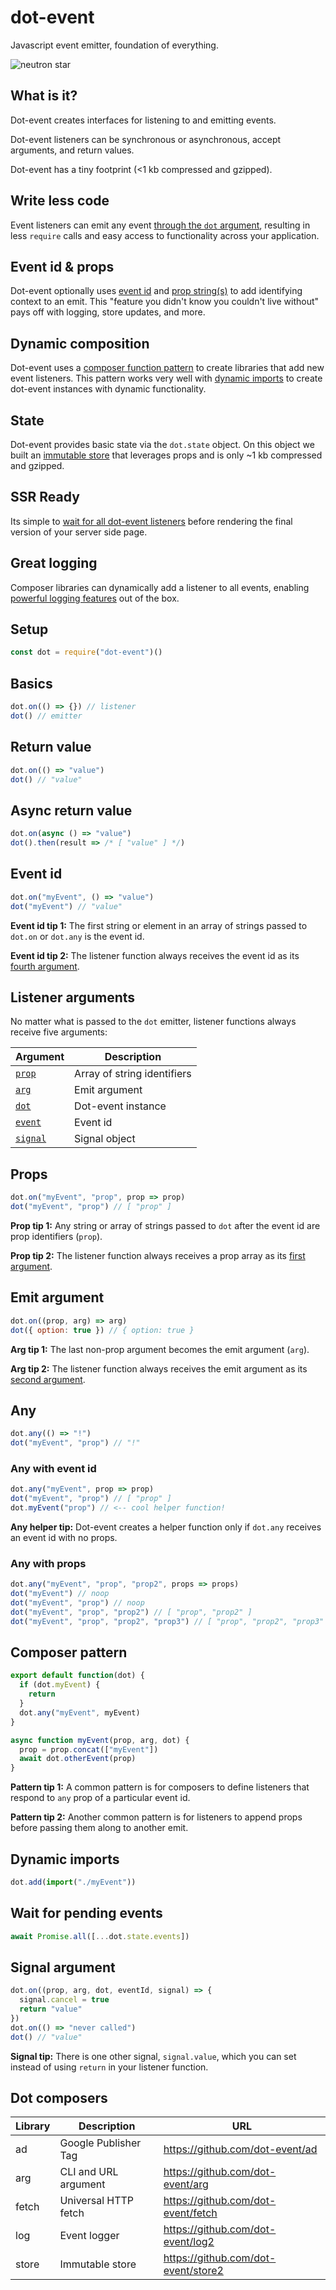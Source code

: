 # dot-event

Javascript event emitter, foundation of everything.

![neutron star](neutron.gif)

## What is it?

Dot-event creates interfaces for listening to and emitting events.

Dot-event listeners can be synchronous or asynchronous, accept arguments, and return values.

Dot-event has a tiny footprint (<1 kb compressed and gzipped).

## Write less code

Event listeners can emit any event [through the `dot` argument](#listener-arguments), resulting in less `require` calls and easy access to functionality across your application.

## Event id & props

Dot-event optionally uses [event id](#event-id) and [prop string(s)](#props) to add identifying context to an emit. This "feature you didn't know you couldn't live without" pays off with logging, store updates, and more.

## Dynamic composition

Dot-event uses a [composer function pattern](#composer-pattern) to create libraries that add new event listeners. This pattern works very well with [dynamic imports](#dynamic-imports) to create dot-event instances with dynamic functionality.

## State

Dot-event provides basic state via the `dot.state` object. On this object we built an [immutable store](https://github.com/dot-event/store2) that leverages props and is only ~1 kb compressed and gzipped.

## SSR Ready

Its simple to [wait for all dot-event listeners](#wait-for-pending-events) before rendering the final version of your server side page.

## Great logging

Composer libraries can dynamically add a listener to all events, enabling [powerful logging features](https://github.com/dot-event/log2) out of the box.

## Setup

```js
const dot = require("dot-event")()
```

## Basics

```js
dot.on(() => {}) // listener
dot() // emitter
```

## Return value

```js
dot.on(() => "value")
dot() // "value"
```

## Async return value

```js
dot.on(async () => "value")
dot().then(result => /* [ "value" ] */)
```

## Event id

```js
dot.on("myEvent", () => "value")
dot("myEvent") // "value"
```

**Event id tip 1:** The first string or element in an array of strings passed to `dot.on` or `dot.any` is the event id.

**Event id tip 2:** The listener function always receives the event id as its [fourth argument](#listener-arguments).

## Listener arguments

No matter what is passed to the `dot` emitter, listener functions always receive five arguments:

| Argument                     | Description                 |
| ---------------------------- | --------------------------- |
| [`prop`](#props)             | Array of string identifiers |
| [`arg`](#emit-argument)      | Emit argument               |
| [`dot`](#composer-pattern)   | Dot-event instance          |
| [`event`](#event-id)         | Event id                    |
| [`signal`](#signal-argument) | Signal object               |

## Props

```js
dot.on("myEvent", "prop", prop => prop)
dot("myEvent", "prop") // [ "prop" ]
```

**Prop tip 1:** Any string or array of strings passed to `dot` after the event id are prop identifiers (`prop`).

**Prop tip 2:** The listener function always receives a prop array as its [first argument](#listener-arguments).

## Emit argument

```js
dot.on((prop, arg) => arg)
dot({ option: true }) // { option: true }
```

**Arg tip 1:** The last non-prop argument becomes the emit argument (`arg`).

**Arg tip 2:** The listener function always receives the emit argument as its [second argument](#listener-arguments).

## Any

```js
dot.any(() => "!")
dot("myEvent", "prop") // "!"
```

### Any with event id

```js
dot.any("myEvent", prop => prop)
dot("myEvent", "prop") // [ "prop" ]
dot.myEvent("prop") // <-- cool helper function!
```

**Any helper tip:** Dot-event creates a helper function only if `dot.any` receives an event id with no props.

### Any with props

```js
dot.any("myEvent", "prop", "prop2", props => props)
dot("myEvent") // noop
dot("myEvent", "prop") // noop
dot("myEvent", "prop", "prop2") // [ "prop", "prop2" ]
dot("myEvent", "prop", "prop2", "prop3") // [ "prop", "prop2", "prop3" ]
```

## Composer pattern

```js
export default function(dot) {
  if (dot.myEvent) {
    return
  }
  dot.any("myEvent", myEvent)
}

async function myEvent(prop, arg, dot) {
  prop = prop.concat(["myEvent"])
  await dot.otherEvent(prop)
}
```

**Pattern tip 1:** A common pattern is for composers to define listeners that respond to `any` prop of a particular event id.

**Pattern tip 2:** Another common pattern is for listeners to append props before passing them along to another emit.

## Dynamic imports

```js
dot.add(import("./myEvent"))
```

## Wait for pending events

```js
await Promise.all([...dot.state.events])
```

## Signal argument

```js
dot.on((prop, arg, dot, eventId, signal) => {
  signal.cancel = true
  return "value"
})
dot.on(() => "never called")
dot() // "value"
```

**Signal tip:** There is one other signal, `signal.value`, which you can set instead of using `return` in your listener function.

## Dot composers

| Library | Description          | URL                                 |
| ------- | -------------------- | ----------------------------------- |
| ad      | Google Publisher Tag | https://github.com/dot-event/ad     |
| arg     | CLI and URL argument | https://github.com/dot-event/arg    |
| fetch   | Universal HTTP fetch | https://github.com/dot-event/fetch  |
| log     | Event logger         | https://github.com/dot-event/log2   |
| store   | Immutable store      | https://github.com/dot-event/store2 |
